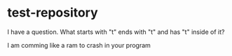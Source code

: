 # test-repository

I have a question. What starts with "t" ends with "t" and has "t" inside of it?

I am comming like a ram 
to crash in your program
